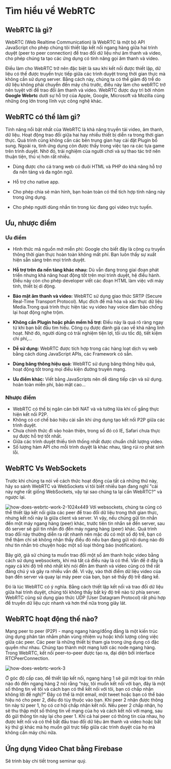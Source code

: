 # Tìm hiểu về WebRTC

## WebRTC là gì?
WebRTC (Web Realtime Communication) là WebRTC là một bộ API JavaScript cho phép chúng tôi thiết lập kết nối ngang hàng giữa hai trình duyệt (peer to peer connection) để trao đổi dữ liệu như âm thanh và video, cho phép chúng ta tạo các ứng dụng có tính năng gọi âm thanh và video.

Điều làm cho WebRTC trở nên đặc biệt là sau khi kết nối được thiết lập, dữ liệu có thể được truyền trực tiếp giữa các trình duyệt trong thời gian thực mà không cần sử dụng server. Bằng cách này, chúng ta có thể giảm độ trễ do dữ liệu không phải chuyển đến máy chủ trước, điều này làm cho webRTC trở nên tuyệt vời để trao đổi âm thanh và video.
WebRTC được duy trì bởi nhóm **Google Webrtc** dưới sự hỗ trợ của Apple, Google, Microsoft và Mozilla cùng những ông lớn trong lĩnh vực công nghệ khác.

## WebRTC có thể làm gì?
Tính năng nổi bật nhất của WebRTC là khả năng truyền tải video, âm thanh, dữ liệu. Hoạt động trao đổi giữa hai hay nhiều thiết bị diễn ra trong thời gian thực. Quá trình cũng không cần các bên trung gian hay cài đặt Plugin bổ sung.
Ngoài ra, tính ứng dụng còn được thấy trong việc tạo ra các tựa game trên trình duyệt. Nhờ đó, trải nghiệm của người chơi và sự thao tác trở nên thuận tiện, thú vị hơn rất nhiều.

- Dùng được cho cả trang web có đuôi HTML và PHP do khả năng hỗ trợ đa nền tảng và đa ngôn ngữ. 

- Hỗ trợ cho native app.

- Cho phép chia sẻ màn hình, bạn hoàn toàn có thể tích hợp tính năng này trong ứng dụng. 

- Cho phép người dùng nhắn tin trong lúc đang gọi video trực tuyến. 

## Ưu, nhược điểm
### Ưu điểm
- Hình thức mã nguồn mở miễn phí:
Google cho biết đây là công cụ truyền thông thời gian thực hoàn toàn không mất phí. Bạn luôn thấy sự xuất hiện sẵn sàng trên mọi trình duyệt.
- **Hỗ trợ trên đa nền tảng khác nhau:** Dù vẫn đang trong giai đoạn phát triển nhưng khả năng hoạt động tốt trên mọi trình duyệt, hệ điều hành. Điều này còn cho phép developer viết các đoạn HTML làm việc với máy tính, thiết bị di động.

- **Bảo mật âm thanh và video:** WebRTC sử dụng giao thức SRTP (Secure Real-Time Transport Protocol). Mục đích để mã hóa và xác thực dữ liệu Media.Trong quá trình thực hiện tác vụ video hay voice đảm bảo chống lại hoạt động nghe trộm.

- **Không cần Plugin hoặc phần mềm hỗ trợ:** Điều này là quá rõ ràng ngay từ khi bạn bắt đầu tìm hiểu. Công cụ được đánh giá cao về khả năng linh hoạt. Nhờ đó, người dùng có trải nghiệm tiện lợi, tối ưu tốc độ, tiết kiệm chi phí,…

- **Dễ sử dụng:** WebRTC được tích hợp trong các hàng loạt dịch vụ web bằng cách dùng JavaScript APIs, các Framework có sẵn.

- **Dùng băng thông hiệu quả:** WebRTC sử dụng băng thông hiệu quả, hoạt động tốt trong mọi điều kiện đường truyền mạng.
- **Ưu điểm khác:** Viết bằng JavaScripts nên dễ dàng tiếp cận và sử dụng. hoàn toàn miễn phí, bảo mật cao…

### Nhược điểm
- WebRTC có thể bị ngăn cản bởi NAT và và tường lửa khi cố gắng thực hiện kết nối P2P.
- Không có cơ chế báo hiệu cài sẵn khi ứng dụng tạo kết nối P2P giữa các trình duyệt.
- Chưa chính thức đi vào hoàn thiện, trong số đó có IE, Safari chưa thực sự được hỗ trợ tốt nhất.
- Giữa các trình duyệt thiếu tính thống nhất được chuẩn chất lượng video.
- Số lượng hàm API cho mỗi trình duyệt là khác nhau, tăng rủi ro phát sinh lỗi.

## WebRTC Vs WebSockets
Trước khi chúng ta nói về cách thức hoạt động của tất cả những thứ này, hãy so sánh WebRTC và WebSockets vì tôi biết nhiều bạn đang nghĩ "cái này nghe rất giống WebSockets, vậy tại sao chúng ta lại cần WebRTC?" và ngược lại.

![how-does-webrtc-work-2-1024x449](https://user-images.githubusercontent.com/26781288/202675118-be7bb674-b6f4-4f32-80e2-427cecf10344.jpg)
Với websockets, chúng ta cũng có thể thiết lập kết nối giữa các peer để trao đổi dữ liệu trong thời gian thực, nhưng kết nối này là giữa client và server.
Vì vậy, nếu chúng gửi tin nhắn đến một máy ngang hàng (peer) khác, trước tiên tin nhắn sẽ đến server, sau đó server sẽ gửi tin nhắn đó đến máy ngang hàng (peer) khác.
Quá trình trao đổi này thường diễn ra rất nhanh nên mặc dù có một số độ trễ, bạn có thể thậm chí sẽ không nhận thấy điều đó nếu bạn đang gửi nội dung nào đó như tin nhắn trò chuyện hoặc một số loại thông báo (notification).

Bây giờ, giả sử chúng ta muốn trao đổi một số âm thanh hoặc video bằng cách sử dụng websockets, khi mà tất cả điều này là có thể.
Vấn đề ở đây là ngay cả khi độ trễ nhỏ nhất khi nói đến âm thanh và video cũng có thể rất đáng chú ý và gây ra nhiều vấn đề. Vì vậy, vào thời điểm dữ liệu video của bạn đến server và quay lại máy peer của bạn, bạn sẽ thấy độ trễ đáng kể.

Đó là lúc WebRTC có ý nghĩa. Bằng cách thiết lập kết nối và trao đổi dữ liệu giữa hai trình duyệt, chúng tôi không thấy bất kỳ độ trễ nào từ phía server.
WebRTC cũng sử dụng giao thức UDP (User Datagram Protocol) rất phù hợp để truyền dữ liệu cực nhanh và hơn thế nữa trong giây lát.

## WebRTC hoạt động thế nào?
Mạng peer to peer (P2P) - mạng ngang hàng/đồng đẳng là một kiến trúc ứng dụng phân tán nhằm phân vùng nhiệm vụ hoặc khối lượng công việc giữa các peer. Các peer là những thiết bị tham gia trong ứng dụng có đặc quyền như nhau. Chúng tạo thành một mạng lưới các node ngang hàng.
Trong WebRTC, kết nối peer–to–peer được tạo ra, đại diện bởi interface RTCPeerConnection. 

![how-does-webrtc-work-3](https://user-images.githubusercontent.com/26781288/202676883-81106de7-5004-4da4-a5f8-08a92b333c53.gif)

Ở góc độ cấp cao, để thiết lập kết nối, ngang hàng 1 sẽ gửi một loại tin nhắn nào đó đến ngang hàng 2 nói rằng “này, tôi muốn kết nối với bạn, đây là một số thông tin về tôi và cách bạn có thể kết nối với tôi, bạn có chấp nhận không lời đề nghị?"
Đây có thể là một email, một tweet hoặc bạn có thể báo hiệu nó cho peer 2, điều đó tùy thuộc vào bạn.
Khi peer 2 nhận được thông tin này từ peer 1, họ có cơ hội chấp nhận kết nối. Nếu peer 2 chấp nhận, họ sẽ thu thập một số thông tin về mạng của họ và cách kết nối với mạng, sau đó gửi thông tin này lại cho peer 1.
Khi cả hai peer có thông tin của nhau, họ được kết nối và có thể bắt đầu trao đổi dữ liệu âm thanh và video hoặc bất kỳ thứ gì khác mà họ muốn gửi trực tiếp giữa các trình duyệt của họ mà không cần máy chủ nữa.

## Ứng dụng Video Chat bằng Firebase
Sẽ trình bày chi tiết trong seminar quý.
